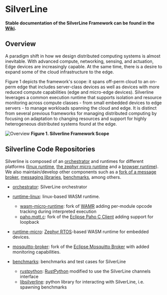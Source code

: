 # SilverLine

**Stable documentation of the SilverLine Framework can be found in the [Wiki](https://github.com/SilverLineFramework/silverline/wiki).**

## Overview 

A paradigm shift in how we design distributed computing systems is almost inevitable. With advanced compute, networking, sensing, and actuation, Edge devices are increasingly capable. At the same time, there is a desire to expand some of the cloud infrastructure to the edge.

Figure 1 depicts the framework's scope: it spans off-perm cloud to an on-perm edge that includes server-class devices as well as devices with more reduced compute capabilities (edge and micro-edge devices). Silverline leverages a common execution runtime that supports isolation and resource monitoring across compute classes - from small embedded devices to edge servers - to manage workloads spanning the cloud and edge. It is distinct from several previous frameworks for managing distributed computing by focusing on adaptation to changing resources and support for highly heterogeneous distributed systems found at the edge. 

![Overview](/images/overview.png)
**Figure 1. Silverline Framework Scope**

## Silverline Code Repositories

Silverline is composed of an [orchestrator](https://github.com/SilverLineFramework/orchestrator) and runtimes for different platforms ([linux runtime](https://github.com/SilverLineFramework/runtime-linux), [the zephyr micro runtime](https://github.com/SilverLineFramework/runtime-micro) and a [browser runtime](https://github.com/SilverLineFramework/runtime-browser)). We also maintain/develop other components such as a [fork of a message broker](https://github.com/SilverLineFramework/mosquitto-broker), [messaging libraries](https://github.com/SilverLineFramework/paho.mqtt.c), [benchmarks](https://github.com/SilverLineFramework/benchmarks), among others.

- [orchestrator](https://github.com/SilverLineFramework/orchestrator): SilverLine orchestrator

- [runtime-linux](https://github.com/SilverLineFramework/runtime-linux): linux-based WASM runtime.
    - [wasm-micro-runtime](https://github.com/SilverLineFramework/wasm-micro-runtime): fork of [WAMR](https://github.com/bytecodealliance/wasm-micro-runtime) adding per-module opcode tracking during interpreted execution
    - [paho.mqtt.c](https://github.com/SilverLineFramework/paho.mqtt.c): fork of the [Eclipse Paho C Client](https://github.com/eclipse/paho.mqtt.c) adding support for loopback

- [runtime-micro](https://github.com/SilverLineFramework/runtime-micro): [Zephyr RTOS](https://www.zephyrproject.org/)-based WASM runtime for embedded devices.

- [mosquitto-broker](https://github.com/SilverLineFramework/mosquitto-broker): fork of the [Eclipse Mosquitto Broker](https://github.com/eclipse/mosquitto) with added monitoring capabilities.

- [benchmarks](https://github.com/SilverLineFramework/benchmarks): benchmarks and test cases for SilverLine
    - [rustpython](https://github.com/SilverLineFramework/rustpython): [RustPython](https://github.com/RustPython/RustPython) modified to use the SilverLine channels interface
    - [libsilverline](https://github.com/SilverLineFramework/libsilverline): python library for interacting with SilverLine, i.e. spawning benchmarks
